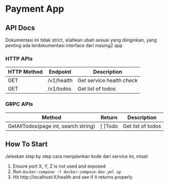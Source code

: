 # Payment App

## API Docs

Dokumentasi ini tidak strict, silahkan ubah sesuai yang diinginkan, yang penting ada terdokumentasi interface dari masing2 app

### HTTP APIs

| HTTP Method | Endpoint   | Description              |
| ----------- | ---------- | ------------------------ |
| GET         | /v1/health | Get service health check |
| GET         | /v1/todos  | Get list of todos        |

### GRPC APIs

| Method                               | Return  | Description       |
| ------------------------------------ | ------- | ----------------- |
| GetAllTodos(page int, search string) | [ ]Todo | Get list of todos |

## How To Start

Jelaskan step by step cara menjalankan kode dari service ini, misal:

1. Ensure port X, Y, Z is not used and exposed
2. Run `docker-compose -f docker-compose-dev.yml up`
3. Hit http://localhost:X/health and see if it returns properly
